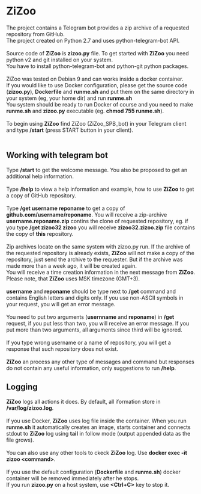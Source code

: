 # ZiZoo

The project contains a Telegram bot provides a zip archive of a requested repository from GitHub. <br>
The project created on Python 2.7 and uses python-telegram-bot API.<br><br>
Source code of **ZiZoo** is **zizoo.py** file. To get started with **ZiZoo** you need python v2 and git installed on your system.<br>
You have to install python-telegram-bot and python-git python packages.<br>
<br>
ZiZoo was tested on Debian 9 and can works inside a docker container.<br>
If you would like to use Docker configuration, please get the source code (**zizoo.py**), **Dockerfile** and **runme.sh** and put them on the same directory in your system (eg, your home dir) and run **runme.sh**<br>
You system should be ready to run Docker of course and you need to make **runme.sh** and **zizoo.py** executable (eg. **chmod 755 runme.sh**).<br><br>
To begin using **ZiZoo** find ZiZoo (ZiZoo_SPB_bot) in your Telegram client and type **/start** (press START button in your client).<br>
<br>
## Working with telegram bot
Type **/start**  to get the welcome message. You also be proposed to get an additional help information.<br><br>
Type **/help** to view a help information and example, how to use **ZiZoo** to get a copy of GitHub repository.<br><br>
Type **/get username reponame** to get a copy of **github.com/username/reponame**. You will receive a zip-archive **username.reponame.zip** contins the clone of requested repository, eg. if you type **/get zizoo32 zizoo** you will receive **zizoo32.zizoo.zip** file contains the copy of **this** repository.<br><br>
Zip archives locate on the same system with zizoo.py run. If the archive of the requested repository is already exists, **ZiZoo** will not make a copy of the repository, just send the archive to the requester. But if the archive was made more than a week ago, it will be created again. <br>
You will receive a time creation information in the next message from **ZiZoo**. Please note, that **ZiZoo** uses MSK timezone (GMT+3).<br><br>
**username** and **reponame** should be type next to **/get** command and contains English letters and digits only. If you use non-ASCII symbols in your request, you will get an error message.<br><br>
You need to put two arguments (**usernname** and **reponame**) in **/get** request, if you put less than two, you will receive an error message. If you put more than two arguments, all arguments since third will be ignored.<br><br>
If you type wrong username or a name of repository, you will get a response that such repository does not exist.<br><br>
**ZiZoo** an process any other type of messages and command but responses do not contain any useful information, only suggestions to run **/help**.<br>
## Logging
**ZiZoo** logs all actions it does. By default, all iformation store in **/var/log/zizoo.log**.<br><br>
If you use Docker, **ZiZoo** uses log file inside the container. When you run **runme.sh** it automatically creates an image, starts container and connects stdout to **ZiZoo** log using **tail** in follow mode (output appended data as the file grows).<br><br>
You can also use any other tools to ckeck **ZiZoo** log. Use **docker exec -it zizoo \<command>**.<br><br>
If you use the default configuration (**Dockerfile** and **runme.sh**) docker container will be removed immediately after he stops.<br>
If you run **zizoo.py** on a host system, use **\<Ctrl+C>** key to stop it.



